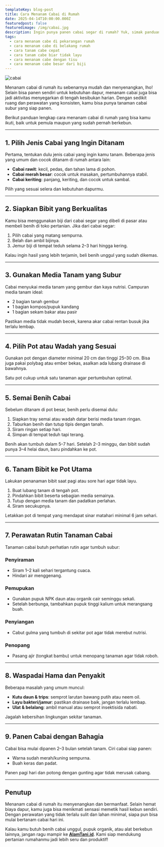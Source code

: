 ```yaml
---
templateKey: blog-post
title: Cara Menanam Cabai di Rumah
date: 2025-04-14T10:00:00.000Z  
featuredpost: false
featuredimage: /img/cabai.jpg
description: Ingin punya panen cabai segar di rumah? Yuk, simak panduan lengkap cara menanam cabai di rumah mulai dari pemilihan bibit, media tanam, hingga perawatannya.
tags:
  - cara menanam cabe di pekarangan rumah
  - cara menanam cabe di belakang rumah
  - cara tanam cabe cepat
  - cara tanam cabe biar tidak layu
  - cara menanam cabe dengan tisu
  - cara menanam cabe besar dari biji
---
```

![cabai](/img/cabai.jpg)

Menanam cabai di rumah itu sebenarnya mudah dan menyenangkan, lho! Selain bisa panen sendiri untuk kebutuhan dapur, menanam cabai juga bisa jadi aktivitas menyegarkan di tengah kesibukan harian. Dengan sedikit ruang dan perawatan yang konsisten, kamu bisa punya tanaman cabai subur yang siap panen.

Berikut panduan lengkap cara menanam cabai di rumah yang bisa kamu ikuti, baik untuk pemula maupun yang sudah pernah berkebun.

---

## 1. Pilih Jenis Cabai yang Ingin Ditanam

Pertama, tentukan dulu jenis cabai yang ingin kamu tanam. Beberapa jenis yang umum dan cocok ditanam di rumah antara lain:

- **Cabai rawit**: kecil, pedas, dan tahan lama di pohon.
- **Cabai merah besar**: cocok untuk masakan, pertumbuhannya stabil.
- **Cabai keriting**: panjang, keriting, dan cocok untuk sambal.

Pilih yang sesuai selera dan kebutuhan dapurmu.

---

## 2. Siapkan Bibit yang Berkualitas

Kamu bisa menggunakan biji dari cabai segar yang dibeli di pasar atau membeli benih di toko pertanian. Jika dari cabai segar:

1. Pilih cabai yang matang sempurna.
2. Belah dan ambil bijinya.
3. Jemur biji di tempat teduh selama 2–3 hari hingga kering.

Kalau ingin hasil yang lebih terjamin, beli benih unggul yang sudah dikemas.

---

## 3. Gunakan Media Tanam yang Subur

Cabai menyukai media tanam yang gembur dan kaya nutrisi. Campuran media tanam ideal:

- 2 bagian tanah gembur
- 1 bagian kompos/pupuk kandang
- 1 bagian sekam bakar atau pasir

Pastikan media tidak mudah becek, karena akar cabai rentan busuk jika terlalu lembap.

---

## 4. Pilih Pot atau Wadah yang Sesuai

Gunakan pot dengan diameter minimal 20 cm dan tinggi 25–30 cm. Bisa juga pakai polybag atau ember bekas, asalkan ada lubang drainase di bawahnya.

Satu pot cukup untuk satu tanaman agar pertumbuhan optimal.

---

## 5. Semai Benih Cabai

Sebelum ditanam di pot besar, benih perlu disemai dulu:

1. Siapkan tray semai atau wadah datar berisi media tanam ringan.
2. Taburkan benih dan tutup tipis dengan tanah.
3. Siram ringan setiap hari.
4. Simpan di tempat teduh tapi terang.

Benih akan tumbuh dalam 5–7 hari. Setelah 2–3 minggu, dan bibit sudah punya 3–4 helai daun, baru pindahkan ke pot.

---

## 6. Tanam Bibit ke Pot Utama

Lakukan penanaman bibit saat pagi atau sore hari agar tidak layu.

1. Buat lubang tanam di tengah pot.
2. Pindahkan bibit beserta sebagian media semainya.
3. Tutup dengan media tanam dan padatkan perlahan.
4. Siram secukupnya.

Letakkan pot di tempat yang mendapat sinar matahari minimal 6 jam sehari.

---

## 7. Perawatan Rutin Tanaman Cabai

Tanaman cabai butuh perhatian rutin agar tumbuh subur:

### Penyiraman
- Siram 1–2 kali sehari tergantung cuaca.
- Hindari air menggenang.

### Pemupukan
- Gunakan pupuk NPK daun atau organik cair seminggu sekali.
- Setelah berbunga, tambahkan pupuk tinggi kalium untuk merangsang buah.

### Penyiangan
- Cabut gulma yang tumbuh di sekitar pot agar tidak merebut nutrisi.

### Penopang
- Pasang ajir (tongkat bambu) untuk menopang tanaman agar tidak roboh.

---

## 8. Waspadai Hama dan Penyakit

Beberapa masalah yang umum muncul:

- **Kutu daun & trips**: semprot larutan bawang putih atau neem oil.
- **Layu bakteri/jamur**: pastikan drainase baik, jangan terlalu lembap.
- **Ulat & belalang**: ambil manual atau semprot insektisida nabati.

Jagalah kebersihan lingkungan sekitar tanaman.

---

## 9. Panen Cabai dengan Bahagia

Cabai bisa mulai dipanen 2–3 bulan setelah tanam. Ciri cabai siap panen:

- Warna sudah merah/kuning sempurna.
- Buah keras dan padat.

Panen pagi hari dan potong dengan gunting agar tidak merusak cabang.

---

## Penutup

Menanam cabai di rumah itu menyenangkan dan bermanfaat. Selain hemat biaya dapur, kamu juga bisa menikmati sensasi memetik hasil kebun sendiri. Dengan perawatan yang tidak terlalu sulit dan lahan minimal, siapa pun bisa mulai bertanam cabai hari ini.

Kalau kamu butuh benih cabai unggul, pupuk organik, atau alat berkebun lainnya, jangan ragu mampir ke [**AlamTani.id**](https://alamtani.id). Kami siap mendukung pertanian rumahanmu jadi lebih seru dan produktif!


